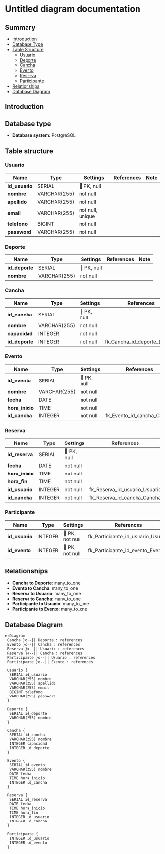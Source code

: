 # Untitled diagram documentation

## Summary

- [Introduction](#introduction)
- [Database Type](#database-type)
- [Table Structure](#table-structure)
  - [Usuario](#usuario)
  - [Deporte](#deporte)
  - [Cancha](#cancha)
  - [Evento](#evento)
  - [Reserva](#reserva)
  - [Participante](#participante)
- [Relationships](#relationships)
- [Database Diagram](#database-diagram)

## Introduction

## Database type

- **Database system:** PostgreSQL

## Table structure

### Usuario

| Name           | Type         | Settings         | References | Note |
| -------------- | ------------ | ---------------- | ---------- | ---- |
| **id_usuario** | SERIAL       | 🔑 PK, null      |            |      |
| **nombre**     | VARCHAR(255) | not null         |            |      |
| **apellido**   | VARCHAR(255) | not null         |            |      |
| **email**      | VARCHAR(255) | not null, unique |            |      |
| **telefono**   | BIGINT       | not null         |            |      |
| **password**   | VARCHAR(255) | not null         |            |      |

### Deporte

| Name           | Type         | Settings    | References | Note |
| -------------- | ------------ | ----------- | ---------- | ---- |
| **id_deporte** | SERIAL       | 🔑 PK, null |            |      |
| **nombre**     | VARCHAR(255) | not null    |            |      |

### Cancha

| Name           | Type         | Settings    | References                   | Note |
| -------------- | ------------ | ----------- | ---------------------------- | ---- |
| **id_cancha**  | SERIAL       | 🔑 PK, null |                              |      |
| **nombre**     | VARCHAR(255) | not null    |                              |      |
| **capacidad**  | INTEGER      | not null    |                              |      |
| **id_deporte** | INTEGER      | not null    | fk_Cancha_id_deporte_Deporte |      |

### Evento

| Name            | Type         | Settings    | References                 | Note |
| --------------- | ------------ | ----------- | -------------------------- | ---- |
| **id_evento**   | SERIAL       | 🔑 PK, null |                            |      |
| **nombre**      | VARCHAR(255) | not null    |                            |      |
| **fecha**       | DATE         | not null    |                            |      |
| **hora_inicio** | TIME         | not null    |                            |      |
| **id_cancha**   | INTEGER      | not null    | fk_Evento_id_cancha_Cancha |      |

### Reserva

| Name            | Type    | Settings    | References                    | Note |
| --------------- | ------- | ----------- | ----------------------------- | ---- |
| **id_reserva**  | SERIAL  | 🔑 PK, null |                               |      |
| **fecha**       | DATE    | not null    |                               |      |
| **hora_inicio** | TIME    | not null    |                               |      |
| **hora_fin**    | TIME    | not null    |                               |      |
| **id_usuario**  | INTEGER | not null    | fk_Reserva_id_usuario_Usuario |      |
| **id_cancha**   | INTEGER | not null    | fk_Reserva_id_cancha_Cancha   |      |

### Participante

| Name           | Type    | Settings        | References                         | Note |
| -------------- | ------- | --------------- | ---------------------------------- | ---- |
| **id_usuario** | INTEGER | 🔑 PK, not null | fk_Participante_id_usuario_Usuario |      |
| **id_evento**  | INTEGER | 🔑 PK, not null | fk_Participante_id_evento_Evento   |      |

## Relationships

- **Cancha to Deporte**: many_to_one
- **Evento to Cancha**: many_to_one
- **Reserva to Usuario**: many_to_one
- **Reserva to Cancha**: many_to_one
- **Participante to Usuario**: many_to_one
- **Participante to Evento**: many_to_one

## Database Diagram

```mermaid
erDiagram
 Cancha }o--|| Deporte : references
 Evento }o--|| Cancha : references
 Reserva }o--|| Usuario : references
 Reserva }o--|| Cancha : references
 Participante }o--|| Usuario : references
 Participante }o--|| Evento : references

 Usuario {
  SERIAL id_usuario
  VARCHAR(255) nombre
  VARCHAR(255) apellido
  VARCHAR(255) email
  BIGINT telefono
  VARCHAR(255) password
 }

 Deporte {
  SERIAL id_deporte
  VARCHAR(255) nombre
 }

 Cancha {
  SERIAL id_cancha
  VARCHAR(255) nombre
  INTEGER capacidad
  INTEGER id_deporte
 }

 Evento {
  SERIAL id_evento
  VARCHAR(255) nombre
  DATE fecha
  TIME hora_inicio
  INTEGER id_cancha
 }

 Reserva {
  SERIAL id_reserva
  DATE fecha
  TIME hora_inicio
  TIME hora_fin
  INTEGER id_usuario
  INTEGER id_cancha
 }

 Participante {
  INTEGER id_usuario
  INTEGER id_evento
 }
```
